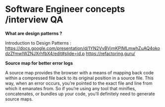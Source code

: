 # Software Engineer concepts /interview QA

**What are design patterns ?**

Introduction to Design Patterns :
https://docs.google.com/presentation/d/1YN2VvBVjmKPIMLmwhZuAQ4okodzZfmwlWZNJXrhfbX4/edit#slide=id.p
https://refactoring.guru/

**Source map for better error logs**

A source map provides the browser with a means of mapping back code within a compressed file back to its original position in a source file. This way, when an error occurs, you’re pointed to the exact file and line from which it emanates from. So if you’re using any tool that minifies, concatenates, or bundles up your code, you’ll definitely need to generate source maps.
